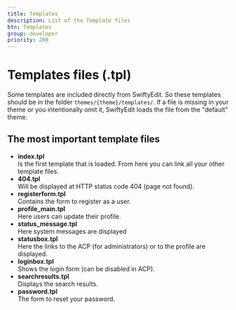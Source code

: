 ```yaml
---
title: Templates
description: List of the Template files
btn: Templates
group: developer
priority: 200
---
```


# Templates files (.tpl)

Some templates are included directly from SwiftyEdit.
So these templates should be in the folder `themes/{theme}/templates/`.
If a file is missing in your theme or you intentionally omit it,
SwiftyEdit loads the file from the "default" theme.

## The most important template files

* __index.tpl__<br>
Is the first template that is loaded. From here you can link all your other template files.
* __404.tpl__<br>
Will be displayed at HTTP status code 404 (page not found).
* __registerform.tpl__<br>
Contains the form to register as a user.
* __profile_main.tpl__<br>
Here users can update their profile.
* __status_message.tpl__<br>
Here system messages are displayed
* __statusbox.tpl__<br>
Here the links to the ACP (for administrators) or to the profile are displayed.
* __loginbox.tpl__<br>
Shows the login form (can be disabled in ACP).
* __searchresults.tpl__<br>
Displays the search results.
* __password.tpl__<br>
The form to reset your password.